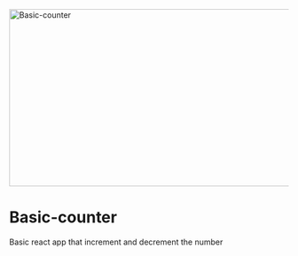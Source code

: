 <img src="https://socialify.git.ci/Thandekaportiap/Basic-counter/image?language=1&owner=1&name=1&stargazers=1&theme=Light" alt="Basic-counter" width="640" height="320" />

# Basic-counter
Basic react app that increment and decrement the number
